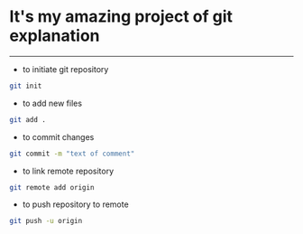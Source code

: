 # It's my amazing project of  git explanation  
---

 * to initiate git repository  

 
```bash
git init
```

* to add new files


```bash
git add .
```


* to commit changes 

```bash
git commit -m "text of comment"
```

* to link remote repository


```bash
git remote add origin
```


* to push repository to remote


```bash
git push -u origin
```


